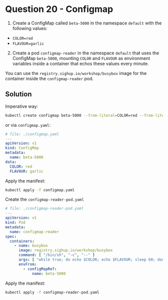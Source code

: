 # Question 20 - Configmap

1. Create a ConfigMap called `beta-5000` in the namespace `default` with the following values:

- `COLOR=red`
- `FLAVOUR=garlic`

2. Create a pod `configmap-reader` in the namespace `default` that uses the ConfigMap `beta-5000`, mounting `COLOR` and `FLAVOUR` as environment variables inside a container that echos these values every minute.

You can use the `registry.sighup.io/workshop/busybox` image for the container inside the `configmap-reader` pod.

## Solution

Imperative way:

```bash
kubectl create configmap beta-5000 --from-literal=COLOR=red --from-literal=FLAVOUR=garlic
```

or via `configmap.yaml`:

```yaml
# file: ./configmap.yaml
---
apiVersion: v1
kind: ConfigMap
metadata:
  name: beta-5000 
data:
  COLOR: red
  FLAVOUR: garlic
```

Apply the manifest:

```bash
kubectl apply -f configmap.yaml
```

Create the `configmap-reader-pod.yaml`

```yaml
# file: ./configmap-reader-pod.yaml
---
apiVersion: v1
kind: Pod
metadata:
  name: configmap-reader
spec:
  containers:
    - name: busybox
      image: registry.sighup.io/workshop/busybox
      command: [ "/bin/sh", "-c", "--" ]
      args: [ "while true; do echo $COLOR; echo $FLAVOUR; sleep 60; done;" ]
      envFrom:
        - configMapRef:
            name: beta-5000
```

Apply the manifest:

```bash
kubectl apply -f configmap-reader-pod.yaml
```
